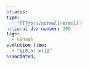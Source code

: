 ```yaml
---
aliases: 
type:
  - "[[Types/normal|normal]]"
national dex number: 399
tags:
  - Sinnoh
evolution line:
  - "[[Bibarel]]"
associated:
---
```

